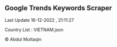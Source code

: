 

## Google Trends Keywords Scraper 
 
Last Update 16-12-2022 , 21:11:27

Country List :
VIETNAM.json



© Abdul Muttaqin 

